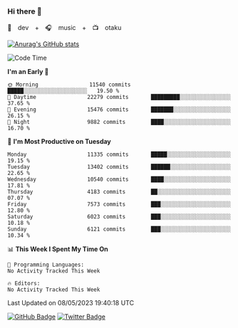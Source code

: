 ### Hi there 👋

🚀　dev　+　🎧　music　+　📺　otaku


[![Anurag's GitHub stats](https://github-readme-stats.vercel.app/api?username=koheitasaka&count_private=true&show_icons=true&theme=monokai)](https://github.com/koheitasaka/github-readme-stats)

<!--START_SECTION:waka-->
![Code Time](http://img.shields.io/badge/Code%20Time-1%2C161%20hrs%2023%20mins-blue)

**I'm an Early 🐤** 

```text
🌞 Morning                11540 commits       █████░░░░░░░░░░░░░░░░░░░░   19.50 % 
🌆 Daytime                22279 commits       █████████░░░░░░░░░░░░░░░░   37.65 % 
🌃 Evening                15476 commits       ███████░░░░░░░░░░░░░░░░░░   26.15 % 
🌙 Night                  9882 commits        ████░░░░░░░░░░░░░░░░░░░░░   16.70 % 
```
📅 **I'm Most Productive on Tuesday** 

```text
Monday                   11335 commits       █████░░░░░░░░░░░░░░░░░░░░   19.15 % 
Tuesday                  13402 commits       ██████░░░░░░░░░░░░░░░░░░░   22.65 % 
Wednesday                10540 commits       ████░░░░░░░░░░░░░░░░░░░░░   17.81 % 
Thursday                 4183 commits        ██░░░░░░░░░░░░░░░░░░░░░░░   07.07 % 
Friday                   7573 commits        ███░░░░░░░░░░░░░░░░░░░░░░   12.80 % 
Saturday                 6023 commits        ███░░░░░░░░░░░░░░░░░░░░░░   10.18 % 
Sunday                   6121 commits        ███░░░░░░░░░░░░░░░░░░░░░░   10.34 % 
```


📊 **This Week I Spent My Time On** 

```text
💬 Programming Languages: 
No Activity Tracked This Week

🔥 Editors: 
No Activity Tracked This Week
```


 Last Updated on 08/05/2023 19:40:18 UTC
<!--END_SECTION:waka-->

[![GitHub Badge](https://img.shields.io/badge/GitHub-100000?style=for-the-badge&logo=github&logoColor=white)](https://github.com/koheitasaka)
[![Twitter Badge](https://img.shields.io/badge/Twitter-1DA1F2?style=for-the-badge&logo=twitter&logoColor=white)](https://twitter.com/sleep_asleep_)
